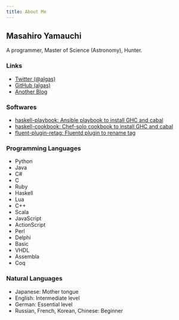 ```yaml
---
title: About Me
---
```


## Masahiro Yamauchi

A programmer, Master of Science (Astronomy), Hunter.

### Links

- [Twitter (\@algas)](http://twitter.com/algas)
- [GitHub (algas)](http://github.com/algas)
- [Another Blog](http://sgt-yamauchi.blogspot.jp)

### Softwares

- [haskell-playbook: Ansible playbook to install GHC and cabal](http://github.com/algas/haskell-playbook)
- [haskell-cookbook: Chef-solo cookbook to install GHC and cabal](http://github.com/algas/haskell-cookbook)
- [fluent-plugin-retag: Fluentd plugin to rename tag](http://github.com/algas/fluent-plugin-retag)

### Programming Languages

- Python
- Java
- C#
- C
- Ruby
- Haskell
- Lua
- C++
- Scala
- JavaScript
- ActionScript
- Perl
- Delphi
- Basic
- VHDL
- Assembla
- Coq

### Natural Languages

- Japanese: Mother tongue
- English: Intermediate level
- German: Essential level
- Russian, French, Korean, Chinese: Beginner

